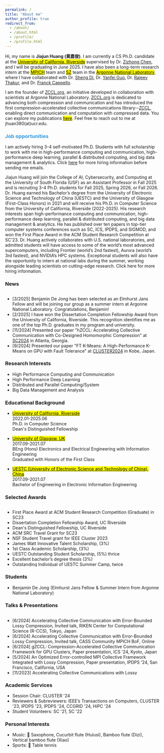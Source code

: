 ```yaml
---
permalink: /
title: "About me"
author_profile: true
redirect_from: 
  - /about/
  - /about.html
  - /profile/
  - /profile.html
---
```


Hi, my name is **Jiajun Huang (黄嘉俊)**. I am currently a CS Ph.D. candidate at the [<mark>University of California, Riverside</mark>](https://www.ucr.edu) supervised by Dr. [Zizhong Chen](https://www.cs.ucr.edu/~chen/superlab/people.html), and I will be graduating in June 2025. I have also been a long-term research intern at the [<mark>MPICH</mark>](https://www.mpich.org) team and [<mark>SZ</mark>](https://github.com/szcompressor) team in the [<mark>Argonne National Laboratory</mark>](https://www.anl.gov), where I have collaborated with Dr. [Sheng Di](https://www.mcs.anl.gov/~shdi/), Dr. [Yanfei Guo](https://www.anl.gov/profile/yanfei-guo), Dr. [Rajeev Thakur](https://web.cels.anl.gov/~thakur/), and Dr. [Franck Cappello](https://www.anl.gov/profile/franck-cappello).

I am the founder of [ZCCL.org](https://zccl.org), an initiative developed in collaboration with scientists at Argonne National Laboratory. [ZCCL.org](https://zccl.org) is dedicated to advancing both compression and communication and has introduced the first compression-accelerated collective communications library--[ZCCL](https://github.com/ZCCLorg/zccl.git), enabling direct communication and computation with compressed data. You can explore my publications [<mark>here</mark>](https://scholar.google.com/citations?user=lv5EK6AAAAAJ&hl). Feel free to reach out to me at jhuan380(at)ucr.edu.

### <span style="color: rgb(52, 152, 219);">Job opportunities</span>

I am actively hiring 3-4 self-motivated Ph.D. Students with full scholarship to work with me in high-performance computing and communication, high-performance deep learning, parallel & distributed computing, and big data management & analytics. 
Click [here](https://jiajunhuang1999.github.io/markdown/) for more hiring information before sending me emails.

Jiajun Huang will join the College of AI, Cybersecurity, and Computing at the University of South Florida (USF) as an Assistant Professor in Fall 2025 and is recruiting 3-4 Ph.D. students for Fall 2025, Spring 2026, or Fall 2026. Dr. Huang earned his Bachelor’s degree from the University of Electronic Science and Technology of China (UESTC) and the University of Glasgow (First-Class Honors) in 2021 and will receive his Ph.D. in Computer Science from the University of California, Riverside (2022-2025). His research interests span high-performance computing and communication, high-performance deep learning, parallel & distributed computing, and big data management & analytics.
He has published over ten papers in top-tier computer systems conferences such as SC, ICS, IPDPS, and SIGMOD, and won the First Place Award in the ACM Student Research Competition at SC'23. Dr. Huang actively collaborates with U.S. national laboratories, and admitted students will have access to some of the world’s most advanced supercomputers, including Frontier (world’s 2nd fastest), Aurora (world’s 3rd fastest), and NVIDIA’s HPC systems. Exceptional students will also have the opportunity to intern at national labs during the summer, working alongside leading scientists on cutting-edge research.
Click here for more hiring information.

<h3>News</h3>
<div style="height: 200px; overflow: auto;">
<ul>
  <li>
		[3/2025] Benjamin De Jong has been selected as an Elmhurst Jans Fellow and will be joining our group as a summer intern at Argonne National Laboratory. Congratulations, Benjamin!
	</li>
	<li>
		[2/2025] I have won the Dissertation Completion Fellowship Award from the University of California, Riverside. This recognition identifies me as one of the top Ph.D. graduates in my program and university.
	</li>
	<li>
		[11/2024] Presented our paper "hZCCL: Accelerating Collective Communication with Co-Designed Homomorphic Compression" at <a href="https://sc24.supercomputing.org">SC2024</a> in Atlanta, Georgia.
	</li>
	<li>
		[9/2024] Presented our paper "FT K-Means: A High-Performance K-Means on GPU with Fault Tolerance" at <a href="https://clustercomp.org/2024/">CLUSTER2024</a> in Kobe, Japan.
	</li>
	<li>
		[6/2024] Presented our paper <a href="https://dl.acm.org/doi/abs/10.1145/3650200.3656636"><em>"gZCCL: Compression-Accelerated Collective Communication Framework for GPU Clusters"</em></a> at <a href="https://ics2024.github.io">ICS2024</a> in Kyoto, Japan.
	</li>
	<li>
		[5/2024] Presented our paper <a href="https://ieeexplore.ieee.org/abstract/document/10579265"><em>"An Optimized Error-controlled MPI Collective Framework Integrated with Lossy Compression"</em></a> at <a href="https://www.ipdps.org">IPDPS2024</a> in San Francisco, California.
	</li>
	<li>
		[1/2024] Our paper <a href="https://arxiv.org/abs/2304.03890"><em>"An Optimized Error-controlled MPI Collective Framework Integrated with Lossy Compression"</em></a> has been accepted by <a href="https://www.ipdps.org">IPDPS2024</a>. Looking foward to see you in San Francisco, California.
	</li>
    <li>
		[11/2023] Won the <a href="https://sc23.supercomputing.org/program/awards/">First Place Award</a> at ACM Student Research Competition (Graduate) in SC23!
	</li>
    <li>
		[11/2023] Our travel grant for participating in the ACM SRC at <a href="https://sc23.supercomputing.org">SC23</a> has been granted!
	</li>
    <li>
		[11/2023] Will present a poster at <a href="https://sc23.supercomputing.org">SC2023</a> in Denver, CO. Looking foward to see you at <a href="https://sc23.supercomputing.org">SC2023</a>.
	</li>
    <li>
		[10/2023] Our NSF Travel Grant application for the <a href="https://clustercomp.org/2023/">IEEE Cluster 2023 conference</a> has been ACCEPTED!
	</li>
    <li>
		[10/2023] Will present a paper at <a href="https://clustercomp.org/2023/">CLUSTER2023</a> in Santa Fe, New Mexico. Looking foward to see you at <a href="https://fcrc.acm.org">CLUSTER2023</a>.
	</li>
    <li>
		[6/2023] Presented a poster at <a href="https://www.hpdc.org/2023/">HPDC2023</a> in Orlando, Florida. Happy to meet you at <a href="https://fcrc.acm.org">FCRC2023</a>.
	</li>
	<li>
		[12/2022] Attended <a href="https://sc22.supercomputing.org">SC22</a> in Dallas, Texas as a student volunteer. Very happy to be part of the HPC community.
	</li>
    <li>
        [1/2022] Started my life as a PhD student in <a href="https://www.ucr.edu">University of California, Riverside</a>. 
    </li>
</ul>
</div>

### Research Interests
- High Performance Computing and Communication
- High Performance Deep Learning
- Distributed and Parallel Computing/System
- Big Data Management and Analysis

### Educational Background

* [<mark>University of California, Riverside</mark>](https://www.ucr.edu)  
2022.01-2025.06  
Ph.D. in Computer Science  
Dean's Distinguished Fellowship

* [<mark>University of Glasgow, UK</mark>](https://www.gla.ac.uk)  
2017.09-2021.07  
BEng (Hons) Electronics and Electrical Engineering with Information Engineering  
Graduated with Honors of the First Class  

* [<mark>UESTC (University of Electronic Science and Technology of China), China</mark>](https://en.uestc.edu.cn)   
2017.09-2021.07    
Bachelor of Engineering in Electronic Information Engineering  

<h3>Selected Awards</h3>
<div style="height: 200px; overflow: auto;">
<ul>
	<li>
  First Place Award at ACM Student Research Competition (Graduate) in SC23 
  </li>
  <li>
  Dissertation Completion Fellowship Award, UC Riverside
  </li>
  <li>
  Dean's Distinguished Fellowship, UC Riverside
  </li>
  <li>
  ACM SRC Travel Grant for SC23
  </li>
  <li>
  NSF Student Travel grant for IEEE Cluster 2023 
  </li>
  <li>
  James Watt Innovative Talent Scholarship, (3%)
  </li>
  <li>
  1st Class Academic Scholarship, (3%)
  </li>
  <li>
  UESTC Outstanding Student Scholarship, (5%) thrice 
  </li>
  <li>
  Excellent bachelor’s degree thesis (3%)
  </li>
  <li>
  Outstanding Individual of UESTC Summer Camp, twice
  </li>
  <li>
  Glasgow Excellent Volunteer Certificate
  </li>
  <li>
  Outstanding Individual of Summer Social Practice 
</li>
</ul>
</div>

### Students
- Benjamin De Jong (Elmhurst Jans Fellow & Summer Intern from Argonne National Laboratory)

<h3>Talks & Presentations</h3>
<div style="height: 200px; overflow: auto;">
<ul>
	<li>
		[6/2024] Accelerating Collective Communication with Error-Bounded Lossy Compression, Invited talk, RIKEN Center for Computational Science (R-CCS), Tokyo, Japan
	</li>
	<li>
		[6/2024] Accelerating Collective Communication with Error-Bounded Lossy Compression, Invited talk, CASS Community MPICH BoF, Online
	</li>
	<li>
		[6/2024] gZCCL: Compression-Accelerated Collective Communication Framework for GPU Clusters, Paper presentation, ICS '24, Kyoto, Japan
	</li>
	<li>
		[5/2024] An Optimized Error-controlled MPI Collective Framework Integrated with Lossy Compression, Paper presentation, IPDPS '24, San Francisco, California, USA
	</li>
	<li>
		[11/2023] Accelerating Collective Communications with Lossy Compression on GPU, Poster presentation, SC '23, Denver, Colorado, USA
	</li>
	<li>
		[10/2023] PiP-MColl: Process-in-Process-based Multi-object MPI Collectives, Paper presentation, CLUSTER '23, Santa Fe, New Mexico, USA
	</li>
	<li>
		[6/2023] Accelerating MPI Collectives with Process-in-Process-based Multi-object Techniques, Poster presentation, HPDC '23, Orlando, Florida, USA
	</li>
</ul>
</div>

### Academic Services
- Session Chair: CLUSTER '24
- Reviewers & Subreviewers: IEEE’s Transactions on Computers, CLUSTER '23, IPDPS '23, IPDPS '24, CCGRID '24, HiPC '24
- Student Volunteers: SC '21, SC '22

### Personal Interests
- Music: 🎷 Saxophone, Cucurbit flute (Hulusi), Bamboo flute (Dizi), Vertical bamboo flute (Xiao)   
- Sports: 🏓 Table tennis
<script type='text/javascript' id='clustrmaps' src='//cdn.clustrmaps.com/map_v2.js?cl=000000&w=500&t=tt&d=RKFC0tf2HkUKuOKvsqRsBycAaOSTK6mnDby741hhPhI&co=ffffff&cmo=3acc3a&cmn=ff5353&ct=ffffff'></script>
